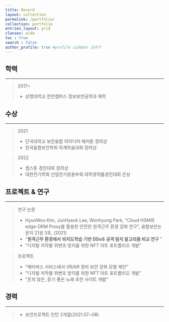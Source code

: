 ```yaml
---
title: Record
layout: collection
permalink: /portfolio/
collection: portfolio
entries_layout: grid
classes: wide
toc : true
search : false
author_profile: true #profile sidebar 감추기
---
```


## 학력

--------------------------------------------

> 2017~
>
> - 상명대학교 천안캠퍼스 정보보안공학과 재학



## 수상

--------------------------------------------

> 2021	
>
> - 단국대학교 보안융합 아이디어 해커톤 장려상
> - 한국융합보안학회 하계학술대회 장려상

> 2022
>
> - 캡스톤 경진대회 장려상
> - 대한전기학회 산업전기응용부회 대학생작품경진대회 은상



## 프로젝트 & 연구

--------------------------------------------

>연구 논문
>
>- HyunWoo Kim, JunHyeok Lee, Wonhyung Park, "Cloud HSM와 edge-DRM Proxy를 활용한 안전한 원격근무 환경 강화 연구", 융합보안논문지 21권 3호, (2021)
>- "**원격근무 환경에서** **비지도학습** **기반** **DDoS** **공격 탐지 알고리즘 비교 연구** "
>- "디지털 저작물 위변조 방지를 위한 NFT 아트 포트폴리오 개발"

> 프로젝트
>
> - "메타버스 서비스에서 VR/AR 장비 보안 강화 모델 제안"
> - "디지털 저작물 위변조 방지를 위한 NFT 아트 포트폴리오 개발"
> - "흔치 않은, 듣기 좋은 노래 추천 사이트 개발"



## 경력

----------------------------

> - 보안프로젝트 인턴 2개월(2021.07~08)
